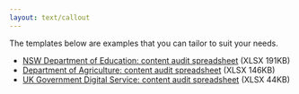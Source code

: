 ```yaml
---
layout: text/callout
---
```

The templates below are examples that you can tailor to suit your needs.
  * [NSW Department of Education: content audit spreadsheet](/assets/files/content-strategy/nsw-education-content-audit-spreadsheet.xlsx) (XLSX 191KB)
  * [Department of Agriculture: content audit spreadsheet](/assets/files/content-strategy/agriculture-example-audit-spreadsheet.xlsx) (XLSX 146KB)
  * [UK Government Digital Service: content audit spreadsheet](/assets/files/content-strategy/govuk-example-audit-sheet.xlsx) (XLSX 44KB)
